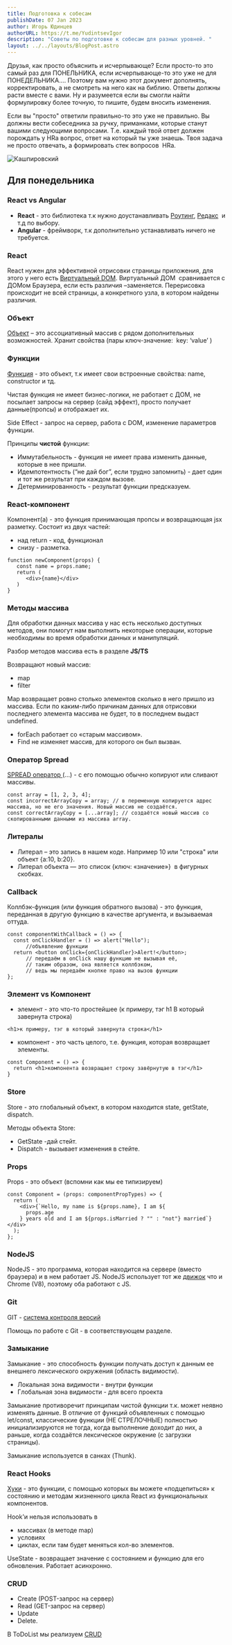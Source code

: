 ```yaml
---
title: Подготовка к собесам
publishDate: 07 Jan 2023
author: Игорь Юдинцев
authorURL: https://t.me/YudintsevIgor
description: "Советы по подготовке к собесам для разных уровней. "
layout: ../../layouts/BlogPost.astro
---
```

Друзья, как просто объяснить и исчерпывающе? Если просто-то это самый раз для ПОНЕЛЬНИКА, если исчерпывающе-то это уже не для ПОНЕДЕЛЬНИКА…. Поэтому вам нужно этот документ дополнять, корректировать, а не смотреть на него как на библию. Ответы должны расти вместе с вами. Ну и разумеется если вы смогли найти формулировку более точную, то пишите, будем вносить изменения.

Если вы "просто" ответили правильно-то это уже не правильно. Вы должны вести собеседника за ручку, приманками, которые станут вашими следующими вопросами. Т.е. каждый твой ответ должен порождать у HRа вопрос, ответ на который ты уже знаешь. Твоя задача не просто отвечать, а формировать стек вопросов  HRа.

![](/assets/blog/кашпировский.png "Кашпировский")

## Для понедельника

### React vs Angular

* **React** - это библиотека т.к нужно доустанавливать [Роутинг](https://learn-reactjs.ru/training-project/routing "Подробнее про Routing"), [Редакс](https://medium.com/devschacht/redux-step-by-step-e6c42a9b00cd "Подробнее про Redux")  и т.д по выбору.
* **Angular** - фреймворк, т.к дополнительно устанавливать ничего не требуется.

### React

React нужен для эффективной отрисовки страницы приложения, для этого у него есть [Виртуальный DOM](https://habr.com/ru/company/macloud/blog/558682/). Виртуальный ДОМ  сравнивается с ДОМом Браузера, если есть различия –заменяется. Перерисовка происходит не всей страницы, а конкретного узла, в котором найдены различия.

### Объект

[Объект](https://learn.javascript.ru/object "Подробнее про объекты") – это ассоциативный массив с рядом дополнительных возможностей. Хранит свойства (пары ключ-значение:  key: ‘value’ )

### Функции

[Функция](https://learn.javascript.ru/function-basics "Подробнее про функции") - это объект, т.к имеет свои встроенные свойства: name, constructor и тд.

Чистая функция не имеет бизнес-логики, не работает с ДОМ, не посылает запросы на сервер (сайд эффект), просто получает данные(пропсы) и отображает их.

Side Effect - запрос на сервер, работа с DOM, изменение параметров функции.

Принципы **чистой** функции:  

* Иммутабельность - функция не имеет права изменить данные, которые в нее пришли.
* Идемпотентность (“не дай бог”, если трудно запомнить) - дает один и тот же результат при каждом вызове.
* Детерминированность - результат функции предсказуем.

### React-компонент

Компонент(а) - это функция принимающая пропсы и возвращающая jsx разметку. Состоит из двух частей:

* над return - код, функционал
* снизу - разметка.

```tsx
function newComponent(props) {
   const name = props.name;
   return (
      <div>{name}</div>
   )
}
```

### Методы массива

Для обработки данных массива у нас есть несколько доступных методов, они помогут нам выполнить некоторые операции, которые необходимы во время обработки данных и манипуляций.

Разбор методов массива есть в разделе **JS/TS**

Возвращают новый массив:

* map
* filter

Map возвращает ровно столько элементов сколько в него пришло из массива. Eсли по каким-либо причинам данных для отрисовки последнего элемента массива не будет, то в последнем выдаст undefined.

* forEach работает со «старым массивом». 
* Find не изменяет массив, для которого он был вызван.

### Оператор Spread

[SPREAD оператор ](https://developer.mozilla.org/ru/docs/Web/JavaScript/Reference/Operators/Spread_syntax "Подробнее про Spread Operator на MDN")(...) - с его помощью обычно копируют или сливают массивы.

```tsx
const array = [1, 2, 3, 4];
const incorrectArrayCopy = array; // в переменную копируется адрес массива, но не его значения. Новый массив не создаётся.
const correctArrayCopy = [...array]; // создаётся новый массив со скопированными данными из массива array.
```

### Литералы

* Литерал – это запись в нашем коде. Например 10 или "строка" или объект {a:10, b:20}.
* Литерал объекта — это список {ключ: «значение»}  в фигурных скобках.

### Callback

Коллбэк-функция (или функция обратного вызова) - это функция, переданная в другую функцию в качестве аргумента, и вызываемая оттуда.

```tsx
const componentWithCallback = () => {
  const onClickHandler = () => alert("Hello");
      //объявление функции
  return <button onClick={onClickHandler}>Alert!</button>;
      // передаём в onClick нашу функцию не вызывая её, 
      // таким образом, она является коллбэком, 
      // ведь мы передаём кнопке право на вызов функции
};
```

<!--StartFragment-->

### Элемент vs Компонент

* элемент - это что-то простейшее (к примеру, тэг h1 В который завернута строка)

```tsx
<h1>к примеру, тэг в который завернута строка</h1>
```

* компонент - это часть целого, т.е. функция, которая возвращает элементы.

```tsx
const Component = () => {
  return <h1>компонента возвращает строку завёрнутую в тэг</h1>
}
```

### Store

Store - это глобальный объект, в котором находится state, getState, dispatch.

Методы объекта Store:

* GetState -дай стейт.
* Dispatch - вызывает изменения в стейте.

### Props

Props - это объект (вспомни как мы ее типизируем)

```tsx
const Component = (props: componentPropTypes) => {
  return (
    <div>{`Hello, my name is ${props.name}, I am ${
      props.age
    } years old and I am ${props.isMarried ? "" : "not"} married`}</div>
  );
};
```

### NodeJS

NodeJS - это программа, которая находится на сервере (вместо браузера) и в нем работает JS. NodeJS использует тот же [движок](https://ru.wikipedia.org/wiki/%D0%94%D0%B2%D0%B8%D0%B6%D0%BE%D0%BA_JavaScript "Подробнее про JavaScript движки") что и Chrome (V8), поэтому оба работают с JS.

<!--StartFragment-->

### Git

GIT - [система контроля версий](https://git-scm.com/book/ru/v2/%D0%92%D0%B2%D0%B5%D0%B4%D0%B5%D0%BD%D0%B8%D0%B5-%D0%9E-%D1%81%D0%B8%D1%81%D1%82%D0%B5%D0%BC%D0%B5-%D0%BA%D0%BE%D0%BD%D1%82%D1%80%D0%BE%D0%BB%D1%8F-%D0%B2%D0%B5%D1%80%D1%81%D0%B8%D0%B9 "Подробнее про системы контроля версий")

Помощь по работе с Git - в соответствующем разделе.

### Замыкание

Замыкание - это способность функции получать доступ к данным ее внешнего лексического окружения (область видимости).

* Локальная зона видимости - внутри функции
* Глобальная зона видимости - для всего проекта

Замыкание противоречит принципам чистой функции т.к. может неявно изменять данные. В отличие от функций объявленных с помощью let/const, классические функции (НЕ СТРЕЛОЧНЫЕ) полностью инициализируются не тогда, когда выполнение доходит до них, а раньше, когда создаётся лексическое окружение (с загрузки страницы).

Замыкание используется в санках (Thunk).

### React Hooks

[Хуки](https://ru.reactjs.org/docs/hooks-intro.html#gatsby-focus-wrapper "Документация по хукам") - это функции, с помощью которых вы можете «подцепиться» к состоянию и методам жизненного цикла React из функциональных компонентов.

Hook'и нельзя использовать в  

* массивах (в методе map)
* условиях
* циклах, если там будет меняться кол-во элементов.

UseState - возвращает значение с состоянием и функцию для его обновления. Работает асинхронно.

### CRUD

* Create (POST-запрос на сервер)
* Read (GET-запрос на сервер)
* Update
* Delete.

В ToDoList мы реализуем [CRUD](https://ru.wikipedia.org/wiki/CRUD "Подробнее про CRUD")